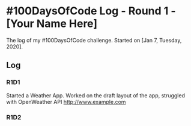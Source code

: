 # #100DaysOfCode Log - Round 1 - [Your Name Here]

The log of my #100DaysOfCode challenge. Started on [Jan 7, Tuesday, 2020].

## Log

### R1D1 
Started a Weather App. Worked on the draft layout of the app, struggled with OpenWeather API http://www.example.com

### R1D2
